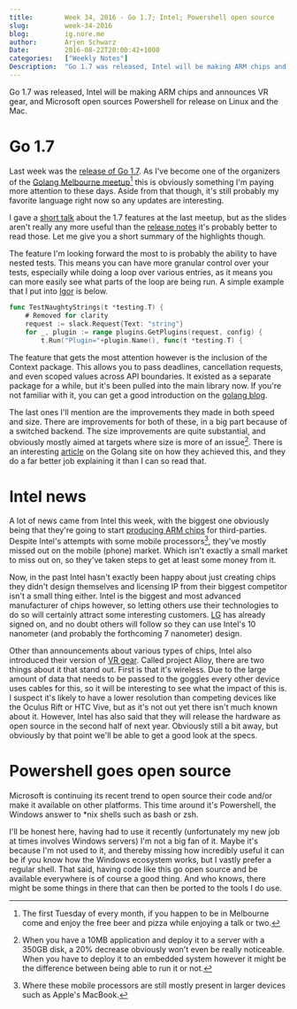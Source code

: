 ```yaml
---
title:        Week 34, 2016 - Go 1.7; Intel; Powershell open source
slug:         week-34-2016
blog:         ig.nore.me  
author:       Arjen Schwarz  
Date:         2016-08-22T20:00:42+1000
categories:   ["Weekly Notes"]
Description:  "Go 1.7 was released, Intel will be making ARM chips and announces VR gear, and Microsoft open sources Powershell for release on Linux and the Mac."
---
```


Go 1.7 was released, Intel will be making ARM chips and announces VR gear, and Microsoft open sources Powershell for release on Linux and the Mac.

# Go 1.7

Last week was the [release of Go 1.7][gopost]. As I've become one of the organizers of the [Golang Melbourne meetup][golangmelbourne][^visit] this is obviously something I'm paying more attention to these days. Aside from that though, it's still probably my favorite language right now so any updates are interesting.

I gave a [short talk][17preso] about the 1.7 features at the last meetup, but as the slides aren't really any more useful than the [release notes][gorelease] it's probably better to read those. Let me give you a short summary of the highlights though.

The feature I'm looking forward the most to is probably the ability to have nested tests. This means you can have more granular control over your tests, especially while doing a loop over various entries, as it means you can more easily see what parts of the loop are being run. A simple example that I put into [Igor][igorgithub] is below.

```go
func TestNaughtyStrings(t *testing.T) {
	# Removed for clarity
	request := slack.Request{Text: "string"}
	for _, plugin := range plugins.GetPlugins(request, config) {
		t.Run("Plugin="+plugin.Name(), func(t *testing.T) {
```

The feature that gets the most attention however is the inclusion of the Context package. This allows you to pass deadlines, cancellation requests, and even scoped values across API boundaries. It existed as a separate package for a while, but it's been pulled into the main library now. If you're not familiar with it, you can get a good introduction on the [golang blog][gocontext].

The last ones I'll mention are the improvements they made in both speed and size. There are improvements for both of these, in a big part because of a switched backend. The size improvements are quite substantial, and obviously mostly aimed at targets where size is more of an issue[^bigserver]. There is an interesting [article][golangsize] on the Golang site on how they achieved this, and they do a far better job explaining it than I can so read that.

[gopost]: https://blog.golang.org/go1.7

[golangmelbourne]: http://www.meetup.com/en-AU/golang-mel/

[^visit]: The first Tuesday of every month, if you happen to be in Melbourne come and enjoy the free beer and pizza while enjoying a talk or two.

[17preso]: https://speakerdeck.com/golangmelbourne/go-1-dot-7-whats-new-and-shiny

[gorelease]: https://golang.org/doc/go1.7

[igorgithub]: https://github.com/ArjenSchwarz/igor/blob/d26341ea132f69f098e7bda53cdd695e8d0955df/plugins/naughtystrings_test.go#L36

[gocontext]: https://blog.golang.org/context

[^bigserver]: When you have a 10MB application and deploy it to a server with a 350GB disk, a 20% decrease obviously won't even be really noticeable. When you have to deploy it to an embedded system however it might be the difference between being able to run it or not.

[golangsize]: https://blog.golang.org/go1.7-binary-size

# Intel news

A lot of news came from Intel this week, with the biggest one obviously being that they're going to start [producing ARM chips][intelarm] for third-parties. Despite Intel's attempts with some mobile processors[^mobile], they've mostly missed out on the mobile (phone) market. Which isn't exactly a small market to miss out on, so they've taken steps to get at least some money from it.

Now, in the past Intel hasn't exactly been happy about just creating chips they didn't design themselves and licensing IP from their biggest competitor isn't a small thing either. Intel is the biggest and most advanced manufacturer of chips however, so letting others use their technologies to do so will certainly attract some interesting customers. [LG][lg] has already signed on, and no doubt others will follow so they can use Intel's 10 nanometer (and probably the forthcoming 7 nanometer) design.

[intelarm]: http://www.bloomberg.com/news/articles/2016-08-16/intel-licenses-arm-technology-in-move-to-boost-foundry-business

[^mobile]: Where these mobile processors are still mostly present in larger devices such as Apple's MacBook.

[lg]: http://www.recode.net/2016/8/16/12507216/lg-chip-manufacture-korea-intel

Other than announcements about various types of chips, Intel also introduced their version of [VR gear][intelvr]. Called project Alloy, there are two things about it that stand out. First is that it's wireless. Due to the large amount of data that needs to be passed to the goggles every other device uses cables for this, so it will be interesting to see what the impact of this is. I suspect it's likely to have a lower resolution than competing devices like the Oculus Rift or HTC Vive, but as it's not out yet there isn't much known about it. However, Intel has also said that they will release the hardware as open source in the second half of next year. Obviously still a bit away, but obviously by that point we'll be able to get a good look at the specs.

[intelvr]: http://techcrunch.com/2016/08/16/intel-shows-off-all-in-one-project-alloy-virtual-reality-headset/

# Powershell goes open source

Microsoft is continuing its recent trend to open source their code and/or make it available on other platforms. This time around it's Powershell, the Windows answer to *nix shells such as bash or zsh.

I'll be honest here, having had to use it recently (unfortunately my new job at times involves Windows servers) I'm not a big fan of it. Maybe it's because I'm not used to it, and thereby missing how incredibly useful it can be if you know how the Windows ecosystem works, but I vastly prefer a regular shell. That said, having code like this go open source and be available everywhere is of course a good thing. And who knows, there might be some things in there that can then be ported to the tools I do use.
